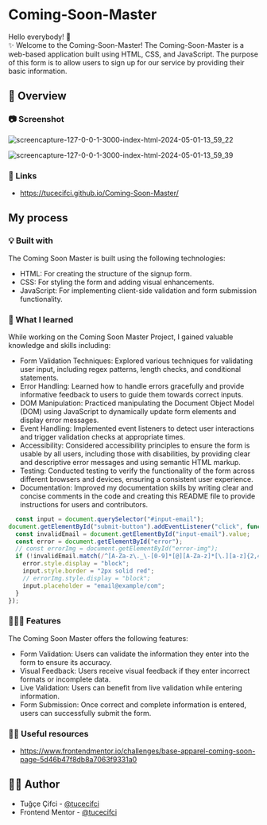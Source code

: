 # Coming-Soon-Master

Hello everybody! 👋 </br> 
✨ Welcome to the Coming-Soon-Master! 
 The Coming-Soon-Master is a web-based application built using HTML, CSS, and JavaScript. The purpose of this form is to allow users to sign up for our service by providing their basic information.

## 👀 Overview

### 📷 Screenshot
![screencapture-127-0-0-1-3000-index-html-2024-05-01-13_59_22](https://github.com/tucecifci/Coming-Soon-Master/assets/151346784/82dd156e-e2d4-4dc8-8f12-f15c16274e01)

![screencapture-127-0-0-1-3000-index-html-2024-05-01-13_59_39](https://github.com/tucecifci/Coming-Soon-Master/assets/151346784/879832b0-8097-462e-8357-cd29d8ca7d68)



### 🔗 Links

- https://tucecifci.github.io/Coming-Soon-Master/

## My process

### 💡 Built with

The Coming Soon Master is built using the following technologies:

- HTML: For creating the structure of the signup form.
- CSS: For styling the form and adding visual enhancements.
- JavaScript: For implementing client-side validation and form submission functionality.
  

### 🧠 What I learned

While working on the Coming Soon Master Project, I gained valuable knowledge and skills including:

- Form Validation Techniques: Explored various techniques for validating user input, including regex patterns, length checks, and conditional statements.
- Error Handling: Learned how to handle errors gracefully and provide informative feedback to users to guide them towards correct inputs.
- DOM Manipulation: Practiced manipulating the Document Object Model (DOM) using JavaScript to dynamically update form elements and display error messages.
- Event Handling: Implemented event listeners to detect user interactions and trigger validation checks at appropriate times.
- Accessibility: Considered accessibility principles to ensure the form is usable by all users, including those with disabilities, by providing clear and descriptive error messages and using semantic HTML markup.
- Testing: Conducted testing to verify the functionality of the form across different browsers and devices, ensuring a consistent user experience.
- Documentation: Improved my documentation skills by writing clear and concise comments in the code and creating this README file to provide instructions for users and contributors.


```javascript
  const input = document.querySelector("#input-email");
document.getElementById("submit-button").addEventListener("click", function () {
  const invalidEmail = document.getElementById("input-email").value;
  const error = document.getElementById("error");
  // const errorImg = document.getElementById("error-img");
  if (!invalidEmail.match(/^[A-Za-z\._\-[0-9]*[@][A-Za-z]*[\.][a-z]{2,4}$/)) {
    error.style.display = "block";
    input.style.border = "2px solid red";
    // errorImg.style.display = "block";
    input.placeholder = "email@example/com";
  }
});
```

### 👩🏼‍💻 Features

The Coming Soon Master offers the following features:

- Form Validation: Users can validate the information they enter into the form to ensure its accuracy.
- Visual Feedback: Users receive visual feedback if they enter incorrect formats or incomplete data.
- Live Validation: Users can benefit from live validation while entering information.
- Form Submission: Once correct and complete information is entered, users can successfully submit the form.



### 🤌🏻 Useful resources

- https://www.frontendmentor.io/challenges/base-apparel-coming-soon-page-5d46b47f8db8a7063f9331a0

## 🏳️‍🌈 Author

- Tuğçe Çifci - [@tucecifci](https://github.com/tucecifci)
- Frontend Mentor - [@tucecifci](https://www.frontendmentor.io/profile/tucecifci)
